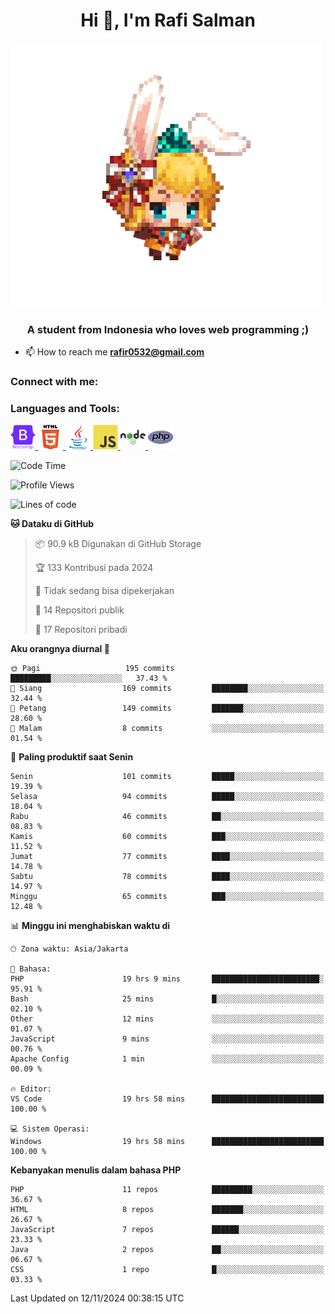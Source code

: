 <h1 align="center">Hi 👋, I'm Rafi Salman</h1>
<img src="img/lp.gif" /> 
<h3 align="center">A student from Indonesia who loves web programming ;)</h3>

- 📫 How to reach me **rafir0532@gmail.com**

<h3 align="left">Connect with me:</h3>
<p align="left">
</p>

<h3 align="left">Languages and Tools:</h3>
<p align="left"> <a href="https://getbootstrap.com" target="_blank" rel="noreferrer"> <img src="https://raw.githubusercontent.com/devicons/devicon/master/icons/bootstrap/bootstrap-plain-wordmark.svg" alt="bootstrap" width="40" height="40"/> </a> <a href="https://www.w3.org/html/" target="_blank" rel="noreferrer"> <img src="https://raw.githubusercontent.com/devicons/devicon/master/icons/html5/html5-original-wordmark.svg" alt="html5" width="40" height="40"/> </a> <a href="https://www.java.com" target="_blank" rel="noreferrer"> <img src="https://raw.githubusercontent.com/devicons/devicon/master/icons/java/java-original.svg" alt="java" width="40" height="40"/> </a> <a href="https://developer.mozilla.org/en-US/docs/Web/JavaScript" target="_blank" rel="noreferrer"> <img src="https://raw.githubusercontent.com/devicons/devicon/master/icons/javascript/javascript-original.svg" alt="javascript" width="40" height="40"/> </a> <a href="https://nodejs.org" target="_blank" rel="noreferrer"> <img src="https://raw.githubusercontent.com/devicons/devicon/master/icons/nodejs/nodejs-original-wordmark.svg" alt="nodejs" width="40" height="40"/> </a> <a href="https://www.php.net" target="_blank" rel="noreferrer"> <img src="https://raw.githubusercontent.com/devicons/devicon/master/icons/php/php-original.svg" alt="php" width="40" height="40"/> </a> </p>

<!--START_SECTION:waka-->
![Code Time](http://img.shields.io/badge/Code%20Time-240%20hrs%2028%20mins-blue)

![Profile Views](http://img.shields.io/badge/Profil%20dilihat-3-blue)

![Lines of code](https://img.shields.io/badge/Sejak%20Hello%20World%20aku%20telah%20menulis-1.6%20million%20baris%20kode-blue)

**🐱 Dataku di GitHub** 

> 📦 90.9 kB Digunakan di GitHub Storage 
 > 
> 🏆 133 Kontribusi pada 2024
 > 
> 🚫 Tidak sedang bisa dipekerjakan
 > 
> 📜 14 Repositori publik 
 > 
> 🔑 17 Repositori pribadi 
 > 
**Aku orangnya diurnal 🐤** 

```text
🌞 Pagi                   195 commits         █████████░░░░░░░░░░░░░░░░   37.43 % 
🌆 Siang                  169 commits         ████████░░░░░░░░░░░░░░░░░   32.44 % 
🌃 Petang                 149 commits         ███████░░░░░░░░░░░░░░░░░░   28.60 % 
🌙 Malam                  8 commits           ░░░░░░░░░░░░░░░░░░░░░░░░░   01.54 % 
```
📅 **Paling produktif saat Senin** 

```text
Senin                    101 commits         █████░░░░░░░░░░░░░░░░░░░░   19.39 % 
Selasa                   94 commits          █████░░░░░░░░░░░░░░░░░░░░   18.04 % 
Rabu                     46 commits          ██░░░░░░░░░░░░░░░░░░░░░░░   08.83 % 
Kamis                    60 commits          ███░░░░░░░░░░░░░░░░░░░░░░   11.52 % 
Jumat                    77 commits          ████░░░░░░░░░░░░░░░░░░░░░   14.78 % 
Sabtu                    78 commits          ████░░░░░░░░░░░░░░░░░░░░░   14.97 % 
Minggu                   65 commits          ███░░░░░░░░░░░░░░░░░░░░░░   12.48 % 
```


📊 **Minggu ini menghabiskan waktu di** 

```text
🕑︎ Zona waktu: Asia/Jakarta

💬 Bahasa: 
PHP                      19 hrs 9 mins       ████████████████████████░   95.91 % 
Bash                     25 mins             █░░░░░░░░░░░░░░░░░░░░░░░░   02.10 % 
Other                    12 mins             ░░░░░░░░░░░░░░░░░░░░░░░░░   01.07 % 
JavaScript               9 mins              ░░░░░░░░░░░░░░░░░░░░░░░░░   00.76 % 
Apache Config            1 min               ░░░░░░░░░░░░░░░░░░░░░░░░░   00.09 % 

🔥 Editor: 
VS Code                  19 hrs 58 mins      █████████████████████████   100.00 % 

💻 Sistem Operasi: 
Windows                  19 hrs 58 mins      █████████████████████████   100.00 % 
```

**Kebanyakan menulis dalam bahasa PHP** 

```text
PHP                      11 repos            █████████░░░░░░░░░░░░░░░░   36.67 % 
HTML                     8 repos             ███████░░░░░░░░░░░░░░░░░░   26.67 % 
JavaScript               7 repos             ██████░░░░░░░░░░░░░░░░░░░   23.33 % 
Java                     2 repos             ██░░░░░░░░░░░░░░░░░░░░░░░   06.67 % 
CSS                      1 repo              █░░░░░░░░░░░░░░░░░░░░░░░░   03.33 % 
```




 Last Updated on 12/11/2024 00:38:15 UTC
<!--END_SECTION:waka-->

